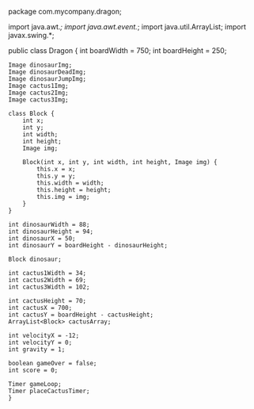 package com.mycompany.dragon;

import java.awt.*;
import java.awt.event.*;
import java.util.ArrayList;
import javax.swing.*;

public class Dragon {
  int boardWidth = 750;
    int boardHeight = 250;

    Image dinosaurImg;
    Image dinosaurDeadImg;
    Image dinosaurJumpImg;
    Image cactus1Img;
    Image cactus2Img;
    Image cactus3Img;

    class Block {
        int x;
        int y;
        int width;
        int height;
        Image img;

        Block(int x, int y, int width, int height, Image img) {
            this.x = x;
            this.y = y;
            this.width = width;
            this.height = height;
            this.img = img;
        }
    }

    int dinosaurWidth = 88;
    int dinosaurHeight = 94;
    int dinosaurX = 50;
    int dinosaurY = boardHeight - dinosaurHeight;

    Block dinosaur;

    int cactus1Width = 34;
    int cactus2Width = 69;
    int cactus3Width = 102;

    int cactusHeight = 70;
    int cactusX = 700;
    int cactusY = boardHeight - cactusHeight;
    ArrayList<Block> cactusArray;

    int velocityX = -12; 
    int velocityY = 0; 
    int gravity = 1;

    boolean gameOver = false;
    int score = 0;

    Timer gameLoop;
    Timer placeCactusTimer;
    }

